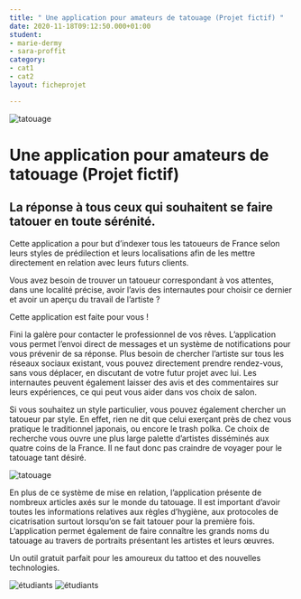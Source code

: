 ```yaml
---
title: " Une application pour amateurs de tatouage (Projet fictif) "
date: 2020-11-18T09:12:50.000+01:00
student:
- marie-dermy
- sara-proffit
category:
- cat1
- cat2
layout: ficheprojet

---
```

![tatouage](/imagesprojets/Application-Tatouage/images/applitatouage01.png#firstimg)

# Une application pour amateurs de tatouage (Projet fictif)
## La réponse à tous ceux qui souhaitent se faire tatouer en toute sérénité.

Cette application a pour but d’indexer tous les tatoueurs de France selon leurs styles de prédilection et leurs localisations afin de les mettre directement en relation avec leurs futurs clients.

Vous avez besoin de trouver un tatoueur correspondant à vos attentes, dans une localité précise, avoir l’avis des internautes pour choisir ce dernier et avoir un aperçu du travail de l’artiste ?

Cette application est faite pour vous !

Fini la galère pour contacter le professionnel de vos rêves. L’application vous permet l’envoi direct de messages et un système de notifications pour vous prévenir de sa réponse. Plus besoin de chercher l’artiste sur tous les réseaux sociaux existant, vous pouvez directement prendre rendez-vous, sans vous déplacer, en discutant de votre futur projet avec lui. Les internautes peuvent également laisser des avis et des commentaires sur leurs expériences, ce qui peut vous aider dans vos choix de salon.

Si vous souhaitez un style particulier, vous pouvez également chercher un tatoueur par style. En effet, rien ne dit que celui exerçant près de chez vous pratique le traditionnel japonais, ou encore le trash polka. Ce choix de recherche vous ouvre une plus large palette d’artistes disséminés aux quatre coins de la France. Il ne faut donc pas craindre de voyager pour le tatouage tant désiré.

![tatouage](/imagesprojets/Application-Tatouage/images/applitatouage02.png#thirdimg)

En plus de ce système de mise en relation, l’application présente de nombreux articles axés sur le monde du tatouage.
Il est important d’avoir toutes les informations relatives aux règles d’hygiène, aux protocoles de cicatrisation surtout lorsqu’on se fait tatouer pour la première fois. L’application permet également de faire connaître les grands noms du tatouage au travers de portraits présentant les artistes et leurs œuvres.

Un outil gratuit parfait pour les amoureux du tattoo et des nouvelles technologies.

![étudiants](/imagesprojets/Application-Tatouage/participants/mariedermywd.png#center)
![étudiants](/imagesprojets/Application-Tatouage/participants/saraproffitwd.png#center)